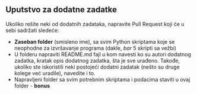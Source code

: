﻿## Uputstvo za dodatne zadatke

Ukoliko rešite neki od dodatnih zadataka, napravite Pull Request koji će u sebi sadržati sledeće:

* **Zaseban folder** (smisleno ime), sa svim Python skriptama koje se neophodne za izvršavanje programa (dakle, *bar* 5 skripti sa vežbi)
* U folderu napraviti README.md fajl u kom navesti ko su autori dodatnog zadatka, kratak opis dodatnog zadatka, šta je sve urađeno. 
Takođe, ukoliko ste iskoristili neki postojeći dodatni zadatak (nešto su druge kolege već uradile), navedite i to.
* Napravljeni folder sa svim potrebnim skriptama i podacima staviti u ovaj folder - **bonus**
